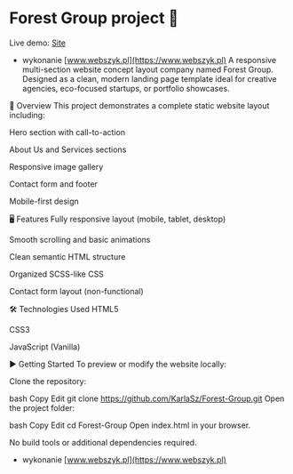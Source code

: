 # Forest Group project 🌲
Live demo: [Site](https://webszyk.github.io/Forest-Group/index)
- wykonanie [www.webszyk.pl](https://www.webszyk.pl)
A responsive multi-section website concept layout company named Forest Group. Designed as a clean, modern landing page template ideal for creative agencies, eco-focused startups, or portfolio showcases.

🌿 Overview
This project demonstrates a complete static website layout including:

Hero section with call-to-action

About Us and Services sections

Responsive image gallery

Contact form and footer

Mobile-first design

🖥️ Features
Fully responsive layout (mobile, tablet, desktop)

Smooth scrolling and basic animations

Clean semantic HTML structure

Organized SCSS-like CSS

Contact form layout (non-functional)

🛠 Technologies Used
HTML5

CSS3

JavaScript (Vanilla)

▶️ Getting Started
To preview or modify the website locally:

Clone the repository:

bash
Copy
Edit
git clone https://github.com/KarlaSz/Forest-Group.git
Open the project folder:

bash
Copy
Edit
cd Forest-Group
Open index.html in your browser.

No build tools or additional dependencies required.

- wykonanie [www.webszyk.pl](https://www.webszyk.pl)
